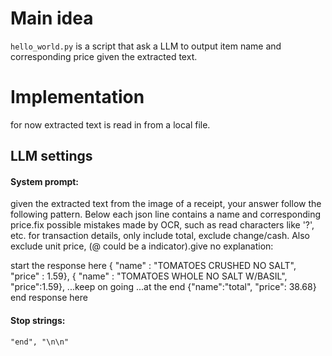 # Main idea
`hello_world.py` is a script that ask a LLM to output item name and corresponding price given the extracted text.

# Implementation
for now extracted text is read in from a local file.

## LLM settings
#### System prompt: 

given the extracted text from the image of a receipt, your answer follow the following pattern. Below each json line contains a name and corresponding price.fix possible mistakes made by OCR, such as read characters like '?', etc. for transaction details, only include total, exclude change/cash. Also exclude unit price, (@ could be a indicator).give no explanation:

start the response here
{ "name" : "TOMATOES CRUSHED NO SALT", "price" : 1.59},
{ "name" : "TOMATOES WHOLE NO SALT W/BASIL", "price":1.59},
...keep on going
...at the end
{"name":"total", "price": 38.68}
end response here

#### Stop strings:
`"end", "\n\n"`

